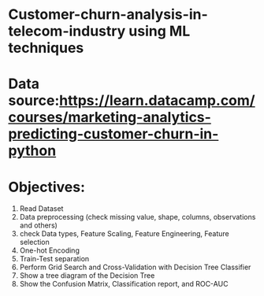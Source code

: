 # Customer-churn-analysis-in-telecom-industry using ML techniques
# Data source:https://learn.datacamp.com/courses/marketing-analytics-predicting-customer-churn-in-python

# Objectives:

1. Read Dataset
2. Data preprocessing (check missing value, shape, columns, observations and others)
3. check Data types, Feature Scaling, Feature Engineering, Feature selection
4. One-hot Encoding
5. Train-Test separation
6. Perform Grid Search and Cross-Validation with Decision Tree Classifier
7. Show a tree diagram of the Decision Tree
8. Show the Confusion Matrix, Classification report, and ROC-AUC
